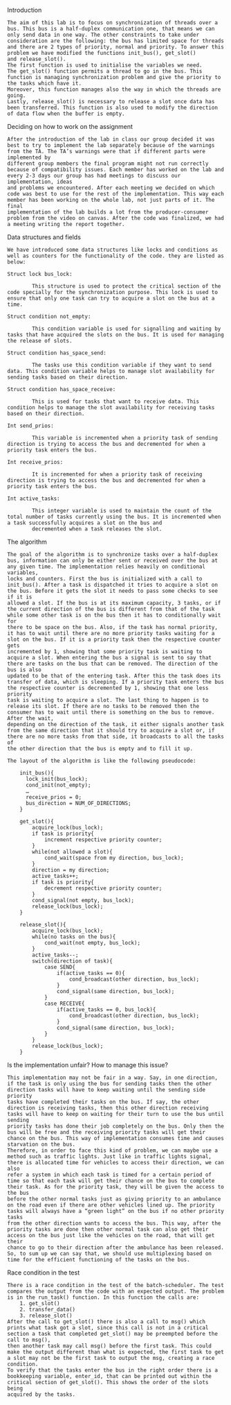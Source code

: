 Introduction

    The aim of this lab is to focus on synchronization of threads over a bus. This bus is a half-duplex communication one, that means we can only send data in one way. The other constraints to take under
    consideration are the following: the bus has limited space for threads and there are 2 types of priority, normal and priority. To answer this problem we have modified the functions init_bus(), get_slot()
    and release_slot().
    The first function is used to initialise the variables we need.
    The get_slot() function permits a thread to go in the bus. This function is managing synchronization problem and give the priority to the tasks which have it.
    Moreover, this function manages also the way in which the threads are going.
    Lastly, release_slot() is necessary to release a slot once data has been transferred. This function is also used to modify the direction of data flow when the buffer is empty.
  
Deciding on how to work on the assignment

    After the introduction of the lab in class our group decided it was best to try to implement the lab separately because of the warnings from the TA. The TA’s warnings were that if different parts were implemented by
    different group members the final program might not run correctly because of compatibility issues. Each member has worked on the lab and every 2-3 days our group has had meetings to discuss our implementation, ideas
    and problems we encountered. After each meeting we decided on which code was best to use for the rest of the implementation. This way each member has been working on the whole lab, not just parts of it. The final 
    implementation of the lab builds a lot from the producer-consumer problem from the video on canvas. After the code was finalized, we had a meeting writing the report together.

Data structures and fields

    We have introduced some data structures like locks and conditions as well as counters for the functionality of the code. they are listed as below:
    
    Struct lock bus_lock:
    
            This structure is used to protect the critical section of the code specially for the synchronization purpose. This lock is used to ensure that only one task can try to acquire a slot on the bus at a time.
    
    Struct condition not_empty:
    
            This condition variable is used for signalling and waiting by tasks that have acquired the slots on the bus. It is used for managing the release of slots.
    
    Struct condition has_space_send:
    
            The tasks use this condition variable if they want to send data. This condition variable helps to manage slot availability for sending tasks based on their direction.
    
    Struct condition has_space_receive:
    
            This is used for tasks that want to receive data. This condition helps to manage the slot availability for receiving tasks based on their direction.
    
    Int send_prios:
    
            This variable is incremented when a priority task of sending direction is trying to access the bus and decremented for when a priority task enters the bus.
            
    Int receive_prios:
    
            It is incremented for when a priority task of receiving direction is trying to access the bus and decremented for when a priority task enters the bus.
            
    Int active_tasks:
    
            This integer variable is used to maintain the count of the total number of tasks currently using the bus. It is incremented when a task successfully acquires a slot on the bus and
            decremented when a task releases the slot.


The algorithm

    The goal of the algorithm is to synchronize tasks over a half-duplex bus, information can only be either sent or received over the bus at any given time. The implementation relies heavily on conditional variables,
    locks and counters. First the bus is initialized with a call to init_bus(). After a task is dispatched it tries to acquire a slot on the bus. Before it gets the slot it needs to pass some checks to see if it is
    allowed a slot. If the bus is at its maximum capacity, 3 tasks, or if the current direction of the bus is different from that of the task while some other task is on the bus then it has to conditionally wait for
    there to be space on the bus. Also, if the task has normal priority, it has to wait until there are no more priority tasks waiting for a slot on the bus. If it is a priority task then the respective counter gets
    incremented by 1, showing that some priority task is waiting to acquire a slot. When entering the bus a signal is sent to say that there are tasks on the bus that can be removed. The direction of the bus is also
    updated to be that of the entering task. After this the task does its transfer of data, which is sleeping. If a priority task enters the bus the respective counter is decremented by 1, showing that one less priority 
    task is waiting to acquire a slot. The last thing to happen is to release its slot. If there are no tasks to be removed then the consumer has to wait until there is something on the bus to remove. After the wait, 
    depending on the direction of the task, it either signals another task from the same direction that it should try to acquire a slot or, if there are no more tasks from that side, it broadcasts to all the tasks of
    the other direction that the bus is empty and to fill it up.
  
    The layout of the algorithm is like the following pseudocode:
    
        init_bus(){
          lock_init(bus_lock);
          cond_init(not_empty);
          …
          receive_prios = 0;
          bus_direction = NUM_OF_DIRECTIONS;
        }
        
        get_slot(){
            acquire_lock(bus_lock);
            if task is priority{
                increment respective priority counter;
            }
            while(not allowed a slot){
                cond_wait(space from my direction, bus_lock);
            }	
          	direction = my direction;
          	active_tasks++;
            if task is priority{
                decrement respective priority counter;
            }
          	cond_signal(not empty, bus_lock);
          	release_lock(bus_lock);
        }
        
        release_slot(){
        	acquire_lock(bus_lock);
        	while(no tasks on the bus){
        		cond_wait(not empty, bus_lock);
        	}
        	active_tasks--;
        	switch(direction of task){
                case SEND{
                    if(active_tasks == 0){
                        cond_broadcast(other direction, bus_lock);
                    }
                    cond_signal(same direction, bus_lock);
                }
                case RECEIVE{
                    if(active_tasks == 0, bus_lock){
                        cond_broadcast(other direction, bus_lock);
                    }
                    cond_signal(same direction, bus_lock);
                }
            }  
        	release_lock(bus_lock);
        }


Is the implementation unfair? How to manage this issue?

    This implementation may not be fair in a way. Say, in one direction, if the task is only using the bus for sending tasks then the other direction tasks will have to keep waiting until the sending side priority
    tasks have completed their tasks on the bus. If say, the other direction is receiving tasks, then this other direction receiving tasks will have to keep on waiting for their turn to use the bus until sending
    priority tasks has done their job completely on the bus. Only then the bus will be free and the receiving priority tasks will get their chance on the bus. This way of implementation consumes time and causes
    starvation on the bus.
    Therefore, in order to face this kind of problem, we can maybe use a method such as traffic lights. Just like in traffic lights signal, there is allocated time for vehicles to access their direction, we can also 
    refer a system in which each task is timed for a certain period of time so that each task will get their chance on the bus to complete their task. As for the priority task, they will be given the access to the bus 
    before the other normal tasks just as giving priority to an ambulance on the road even if there are other vehicles lined up. The priority tasks will always have a “green light” on the bus if no other priority tasks 
    from the other direction wants to access the bus. This way, after the priority tasks are done then other normal task can also get their access on the bus just like the vehicles on the road, that will get their
    chance to go to their direction after the ambulance has been released. So, to sum up we can say that, we should use multiplexing based on time for the efficient functioning of the tasks on the bus. 

Race condition in the test

    There is a race condition in the test of the batch-scheduler. The test compares the output from the code with an expected output. The problem is in the run_task() function. In this function the calls are:
        1. get_slot()
        2. transfer_data()
        3. release_slot()
    After the call to get_slot() there is also a call to msg() which prints what task got a slot, since this call is not in a critical section a task that completed get_slot() may be preempted before the call to msg(),
    then another task may call msg() before the first task. This could make the output different than what is expected, the first task to get a slot may not be the first task to output the msg, creating a race condition.
    To verify that the tasks enter the bus in the right order there is a bookkeeping variable, enter_id, that can be printed out within the critical section of get_slot(). This shows the order of the slots being 
    acquired by the tasks.
